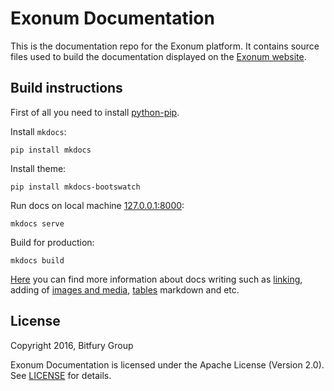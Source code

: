 # Exonum Documentation

This is the documentation repo for the Exonum platform. It contains source files
used to build the documentation displayed on the [Exonum
website](http://exonum.com/).

## Build instructions

First of all you need to install [python-pip](https://pip.readthedocs.io/en/stable/installing/).

Install `mkdocs`:

```
pip install mkdocs
```

Install theme:

```
pip install mkdocs-bootswatch
```

Run docs on local machine [127.0.0.1:8000](http://127.0.0.1:8000):

```
mkdocs serve
```

Build for production:

```
mkdocs build
```

[Here](http://www.mkdocs.org/user-guide/writing-your-docs/) you can find more information 
about docs writing such as [linking](http://www.mkdocs.org/user-guide/writing-your-docs/#linking-documents), 
adding of [images and media](http://www.mkdocs.org/user-guide/writing-your-docs/#images-and-media), 
[tables](http://www.mkdocs.org/user-guide/writing-your-docs/#tables) markdown and etc.

## License

Copyright 2016, Bitfury Group

Exonum Documentation is licensed under the Apache License (Version 2.0). See
[LICENSE](LICENSE) for details.
